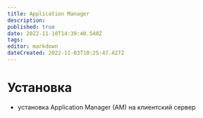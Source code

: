 ```yaml
---
title: Application Manager
description: 
published: true
date: 2022-11-10T14:39:40.540Z
tags: 
editor: markdown
dateCreated: 2022-11-03T10:25:47.427Z
---
```


# Установка

-  установка Application Manager (AM) на клиентский сервер